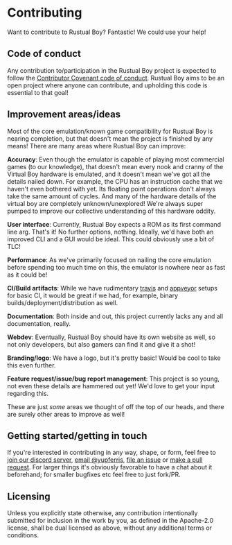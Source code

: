 # Contributing

Want to contribute to Rustual Boy? Fantastic! We could use your help!

## Code of conduct

Any contribution to/participation in the Rustual Boy project is expected to follow the [Contributor Covenant code of conduct](CODE_OF_CONDUCT.md). Rustual Boy aims to be an open project where anyone can contribute, and upholding this code is essential to that goal!

## Improvement areas/ideas

Most of the core emulation/known game compatibility for Rustual Boy is nearing completion, but that doesn't mean the project is finished by any means! There are many areas where Rustual Boy can improve:

**Accuracy**: Even though the emulator is capable of playing most commercial games (to our knowledge), that doesn't mean every nook and cranny of the Virtual Boy hardware is emulated, and it doesn't mean we've got all the details nailed down. For example, the CPU has an instruction cache that we haven't even bothered with yet. Its floating point operations don't always take the same amount of cycles. And many of the hardware details of the virtual boy are completely unknown/unexplored! We're always super pumped to improve our collective understanding of this hardware oddity.

**User interface**: Currently, Rustual Boy expects a ROM as its first command line arg. That's it! No further options, nothing. Ideally, we'd have both an improved CLI and a GUI would be ideal. This could obviously use a bit of TLC!

**Performance**: As we've primarily focused on nailing the core emulation before spending too much time on this, the emulator is nowhere near as fast as it could be!

**CI/Build artifacts**: While we have rudimentary [travis](https://travis-ci.org/emu-rs/rustual-boy) and [appveyor](https://ci.appveyor.com/project/yupferris/rustual-boy) setups for basic CI, it would be great if we had, for example, binary builds/deployment/distribution as well.

**Documentation**: Both inside and out, this project currently lacks any and all documentation, really.

**Webdev**: Eventually, Rustual Boy should have its own website as well, so not only developers, but also gamers can find it and give it a shot!

**Branding/logo**: We have a logo, but it's pretty basic! Would be cool to take this even further.

**Feature request/issue/bug report management**: This project is so young, not even these details are hammered out yet! We'd love to get your input regarding this.

These are just _some_ areas we thought of off the top of our heads, and there are surely other areas to improve as well!

## Getting started/getting in touch

If you're interested in contributing in any way, shape, or form, feel free to [join our discord server](https://discord.gg/65j9YMA), [email @yupferris](mailto:yupferris@gmail.com), [file an issue](https://github.com/emu-rs/rustual-boy/issues) or [make a pull request](https://github.com/emu-rs/rustual-boy/pulls). For larger things it's obviously favorable to have a chat about it beforehand; for smaller bugfixes etc feel free to just fork/PR.

## Licensing

Unless you explicitly state otherwise, any contribution intentionally submitted for inclusion in the work by you, as defined in the Apache-2.0 license, shall be dual licensed as above, without any additional terms or conditions.

